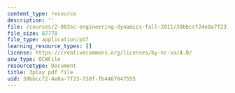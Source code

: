 ```yaml
---
content_type: resource
description: ''
file: /courses/2-003sc-engineering-dynamics-fall-2011/39bbccf24e8a7f23738ffb4467847555_1xJJu5p3dD0.pdf
file_size: 87778
file_type: application/pdf
learning_resource_types: []
license: https://creativecommons.org/licenses/by-nc-sa/4.0/
ocw_type: OCWFile
resourcetype: Document
title: 3play pdf file
uid: 39bbccf2-4e8a-7f23-738f-fb4467847555
---
```

